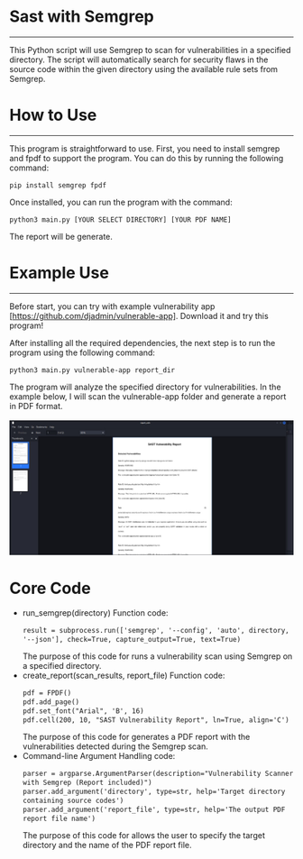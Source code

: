# Sast with Semgrep
---
This Python script will use Semgrep to scan for vulnerabilities in a specified directory. The script will automatically search for security flaws in the source code within the given directory using the available rule sets from Semgrep.

# How to Use
---
This program is straightforward to use. First, you need to install semgrep and fpdf to support the program. You can do this by running the following command:
```
pip install semgrep fpdf
```

Once installed, you can run the program with the command:
```
python3 main.py [YOUR SELECT DIRECTORY] [YOUR PDF NAME]
```

The report will be generate.

# Example Use
---
Before start, you can try with example vulnerability app [https://github.com/djadmin/vulnerable-app]. Download it and try this program!

After installing all the required dependencies, the next step is to run the program using the following command:
```
python3 main.py vulnerable-app report_dir
```
The program will analyze the specified directory for vulnerabilities. In the example below, I will scan the vulnerable-app folder and generate a report in PDF format. <br><br>
<img src="image/example.jpg" alt="example test">

# Core Code
- run_semgrep(directory) Function
  code:
  ```
  result = subprocess.run(['semgrep', '--config', 'auto', directory, '--json'], check=True, capture_output=True, text=True)
  ```
  The purpose of this code for runs a vulnerability scan using Semgrep on a specified directory.
- create_report(scan_results, report_file) Function
  code:
  ```
  pdf = FPDF()
  pdf.add_page()
  pdf.set_font("Arial", 'B', 16)
  pdf.cell(200, 10, "SAST Vulnerability Report", ln=True, align='C')
  ```
  The purpose of this code for generates a PDF report with the vulnerabilities detected during the Semgrep scan.
- Command-line Argument Handling
  code:
  ```
  parser = argparse.ArgumentParser(description="Vulnerability Scanner with Semgrep (Report included)")
  parser.add_argument('directory', type=str, help='Target directory containing source codes')
  parser.add_argument('report_file', type=str, help='The output PDF report file name')
  ```
  The purpose of this code for allows the user to specify the target directory and the name of the PDF report file.

